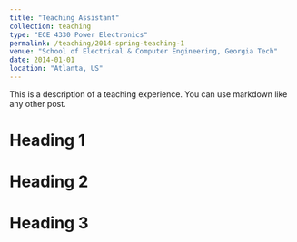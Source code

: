 ```yaml
---
title: "Teaching Assistant"
collection: teaching
type: "ECE 4330 Power Electronics"
permalink: /teaching/2014-spring-teaching-1
venue: "School of Electrical & Computer Engineering, Georgia Tech"
date: 2014-01-01
location: "Atlanta, US"
---
```


This is a description of a teaching experience. You can use markdown like any other post.

Heading 1
======

Heading 2
======

Heading 3
======
